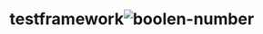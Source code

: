 # testframework![boolen-number](https://user-images.githubusercontent.com/46466296/160541072-783b9cfe-6ccd-4c84-ab9c-1e0d980366cc.png)
